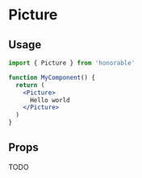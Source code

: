# Picture

## Usage

```jsx
import { Picture } from 'honorable'

function MyComponent() {
  return (
    <Picture>
      Hello world
    </Picture>
  )
}
```

## Props

TODO
